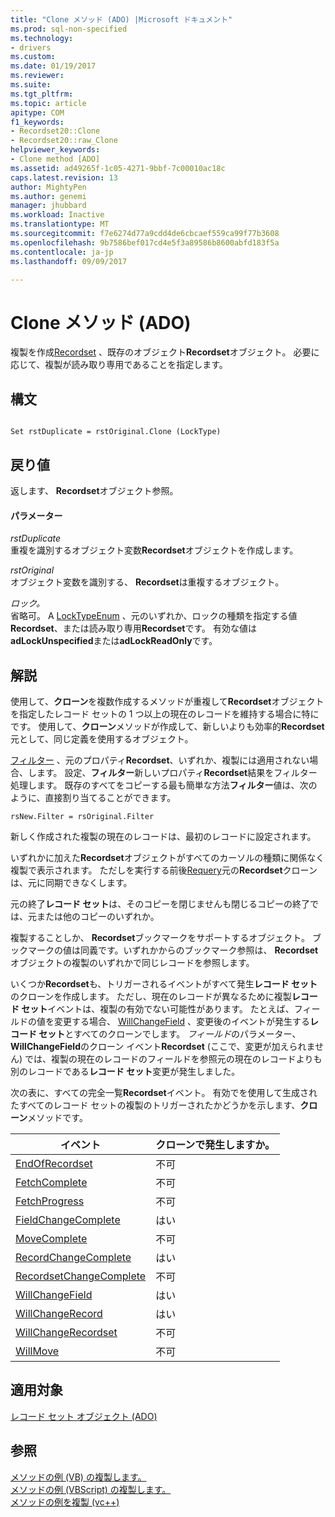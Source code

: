 ```yaml
---
title: "Clone メソッド (ADO) |Microsoft ドキュメント"
ms.prod: sql-non-specified
ms.technology:
- drivers
ms.custom: 
ms.date: 01/19/2017
ms.reviewer: 
ms.suite: 
ms.tgt_pltfrm: 
ms.topic: article
apitype: COM
f1_keywords:
- Recordset20::Clone
- Recordset20::raw_Clone
helpviewer_keywords:
- Clone method [ADO]
ms.assetid: ad49265f-1c05-4271-9bbf-7c00010ac18c
caps.latest.revision: 13
author: MightyPen
ms.author: genemi
manager: jhubbard
ms.workload: Inactive
ms.translationtype: MT
ms.sourcegitcommit: f7e6274d77a9cdd4de6cbcaef559ca99f77b3608
ms.openlocfilehash: 9b7586bef017cd4e5f3a89586b8600abfd183f5a
ms.contentlocale: ja-jp
ms.lasthandoff: 09/09/2017

---
```

# <a name="clone-method-ado"></a>Clone メソッド (ADO)
複製を作成[Recordset](../../../ado/reference/ado-api/recordset-object-ado.md) 、既存のオブジェクト**Recordset**オブジェクト。 必要に応じて、複製が読み取り専用であることを指定します。  
  
## <a name="syntax"></a>構文  
  
```  
  
Set rstDuplicate = rstOriginal.Clone (LockType)  
```  
  
## <a name="return-value"></a>戻り値  
 返します、 **Recordset**オブジェクト参照。  
  
#### <a name="parameters"></a>パラメーター  
 *rstDuplicate*  
 重複を識別するオブジェクト変数**Recordset**オブジェクトを作成します。  
  
 *rstOriginal*  
 オブジェクト変数を識別する、 **Recordset**は重複するオブジェクト。  
  
 *ロック。*  
 省略可。 A [LockTypeEnum](../../../ado/reference/ado-api/locktypeenum.md) 、元のいずれか、ロックの種類を指定する値**Recordset**、または読み取り専用**Recordset**です。 有効な値は**adLockUnspecified**または**adLockReadOnly**です。  
  
## <a name="remarks"></a>解説  
 使用して、**クローン**を複数作成するメソッドが重複して**Recordset**オブジェクトを指定したレコード セットの 1 つ以上の現在のレコードを維持する場合に特にです。 使用して、**クローン**メソッドが作成して、新しいよりも効率的**Recordset**元として、同じ定義を使用するオブジェクト。  
  
 [フィルター](../../../ado/reference/ado-api/filter-property.md) 、元のプロパティ**Recordset**、いずれか、複製には適用されない場合、します。 設定、**フィルター**新しいプロパティ**Recordset**結果をフィルター処理します。 既存のすべてをコピーする最も簡単な方法**フィルター**値は、次のように、直接割り当てることができます。  
  
```  
rsNew.Filter = rsOriginal.Filter  
```  
  
 新しく作成された複製の現在のレコードは、最初のレコードに設定されます。  
  
 いずれかに加えた**Recordset**オブジェクトがすべてのカーソルの種類に関係なく複製で表示されます。 ただしを実行する前後[Requery](../../../ado/reference/ado-api/requery-method.md)元の**Recordset**クローンは、元に同期できなくします。  
  
 元の終了**レコード セット**は、そのコピーを閉じませんも閉じるコピーの終了では、元または他のコピーのいずれか。  
  
 複製することしか、 **Recordset**ブックマークをサポートするオブジェクト。 ブックマークの値は同義です。いずれかからのブックマーク参照は、 **Recordset**オブジェクトの複製のいずれかで同じレコードを参照します。  
  
 いくつか**Recordset**も、トリガーされるイベントがすべて発生**レコード セット**のクローンを作成します。 ただし、現在のレコードが異なるために複製**レコード セット**イベントは、複製の有効でない可能性があります。 たとえば、フィールドの値を変更する場合、 [WillChangeField](../../../ado/reference/ado-api/willchangefield-and-fieldchangecomplete-events-ado.md) 、変更後のイベントが発生する**レコード セット**とすべてのクローンでします。 *フィールド*のパラメーター、 **WillChangeField**のクローン イベント**Recordset** (ここで、変更が加えられません) では、複製の現在のレコードのフィールドを参照元の現在のレコードよりも別のレコードである**レコード セット**変更が発生しました。  
  
 次の表に、すべての完全一覧**Recordset**イベント。 有効でを使用して生成されたすべてのレコード セットの複製のトリガーされたかどうかを示します、**クローン**メソッドです。  
  
|イベント|クローンで発生しますか。|  
|-----------|--------------------------|  
|[EndOfRecordset](../../../ado/reference/ado-api/endofrecordset-event-ado.md)|不可|  
|[FetchComplete](../../../ado/reference/ado-api/fetchcomplete-event-ado.md)|不可|  
|[FetchProgress](../../../ado/reference/ado-api/fetchprogress-event-ado.md)|不可|  
|[FieldChangeComplete](../../../ado/reference/ado-api/willchangefield-and-fieldchangecomplete-events-ado.md)|はい|  
|[MoveComplete](../../../ado/reference/ado-api/willmove-and-movecomplete-events-ado.md)|不可|  
|[RecordChangeComplete](../../../ado/reference/ado-api/willchangerecord-and-recordchangecomplete-events-ado.md)|はい|  
|[RecordsetChangeComplete](../../../ado/reference/ado-api/willchangerecordset-and-recordsetchangecomplete-events-ado.md)|不可|  
|[WillChangeField](../../../ado/reference/ado-api/willchangefield-and-fieldchangecomplete-events-ado.md)|はい|  
|[WillChangeRecord](../../../ado/reference/ado-api/willchangerecord-and-recordchangecomplete-events-ado.md)|はい|  
|[WillChangeRecordset](../../../ado/reference/ado-api/willchangerecordset-and-recordsetchangecomplete-events-ado.md)|不可|  
|[WillMove](../../../ado/reference/ado-api/willmove-and-movecomplete-events-ado.md)|不可|  
  
## <a name="applies-to"></a>適用対象  
 [レコード セット オブジェクト (ADO)](../../../ado/reference/ado-api/recordset-object-ado.md)  
  
## <a name="see-also"></a>参照  
 [メソッドの例 (VB) の複製します。](../../../ado/reference/ado-api/clone-method-example-vb.md)   
 [メソッドの例 (VBScript) の複製します。](../../../ado/reference/ado-api/clone-method-example-vbscript.md)   
 [メソッドの例を複製 (vc++)](../../../ado/reference/ado-api/clone-method-example-vc.md)   

